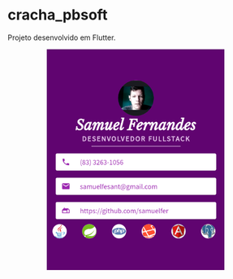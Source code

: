 # cracha_pbsoft

Projeto desenvolvido em Flutter.

<p align="center">
  <img src="https://github.com/samuelfer/cartao_visita_flutter/blob/master/screenshot/screenshot2.png" width="350" title="app cartão visita">
</p>
